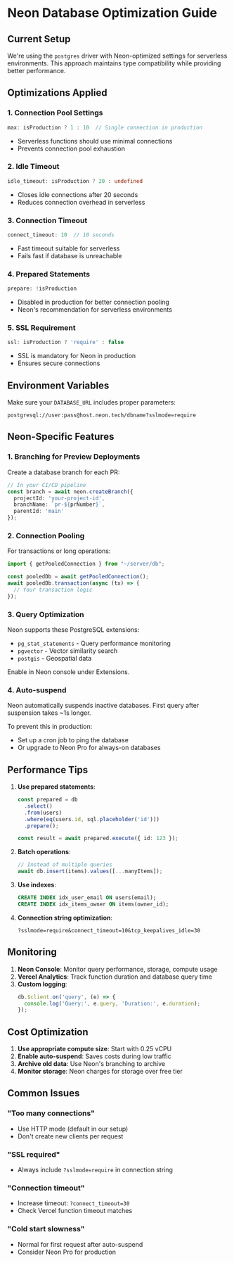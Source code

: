 # Neon Database Optimization Guide

## Current Setup

We're using the `postgres` driver with Neon-optimized settings for serverless environments. This approach maintains type compatibility while providing better performance.

## Optimizations Applied

### 1. Connection Pool Settings
```typescript
max: isProduction ? 1 : 10  // Single connection in production
```
- Serverless functions should use minimal connections
- Prevents connection pool exhaustion

### 2. Idle Timeout
```typescript
idle_timeout: isProduction ? 20 : undefined
```
- Closes idle connections after 20 seconds
- Reduces connection overhead in serverless

### 3. Connection Timeout
```typescript
connect_timeout: 10  // 10 seconds
```
- Fast timeout suitable for serverless
- Fails fast if database is unreachable

### 4. Prepared Statements
```typescript
prepare: !isProduction
```
- Disabled in production for better connection pooling
- Neon's recommendation for serverless environments

### 5. SSL Requirement
```typescript
ssl: isProduction ? 'require' : false
```
- SSL is mandatory for Neon in production
- Ensures secure connections

## Environment Variables

Make sure your `DATABASE_URL` includes proper parameters:
```
postgresql://user:pass@host.neon.tech/dbname?sslmode=require
```

## Neon-Specific Features

### 1. Branching for Preview Deployments

Create a database branch for each PR:

```typescript
// In your CI/CD pipeline
const branch = await neon.createBranch({
  projectId: 'your-project-id',
  branchName: `pr-${prNumber}`,
  parentId: 'main'
});
```

### 2. Connection Pooling

For transactions or long operations:

```typescript
import { getPooledConnection } from "~/server/db";

const pooledDb = await getPooledConnection();
await pooledDb.transaction(async (tx) => {
  // Your transaction logic
});
```

### 3. Query Optimization

Neon supports these PostgreSQL extensions:
- `pg_stat_statements` - Query performance monitoring
- `pgvector` - Vector similarity search
- `postgis` - Geospatial data

Enable in Neon console under Extensions.

### 4. Auto-suspend

Neon automatically suspends inactive databases. First query after suspension takes ~1s longer.

To prevent this in production:
- Set up a cron job to ping the database
- Or upgrade to Neon Pro for always-on databases

## Performance Tips

1. **Use prepared statements**:
   ```typescript
   const prepared = db
     .select()
     .from(users)
     .where(eq(users.id, sql.placeholder('id')))
     .prepare();
   
   const result = await prepared.execute({ id: 123 });
   ```

2. **Batch operations**:
   ```typescript
   // Instead of multiple queries
   await db.insert(items).values([...manyItems]);
   ```

3. **Use indexes**:
   ```sql
   CREATE INDEX idx_user_email ON users(email);
   CREATE INDEX idx_items_owner ON items(owner_id);
   ```

4. **Connection string optimization**:
   ```
   ?sslmode=require&connect_timeout=10&tcp_keepalives_idle=30
   ```

## Monitoring

1. **Neon Console**: Monitor query performance, storage, compute usage
2. **Vercel Analytics**: Track function duration and database query time
3. **Custom logging**:
   ```typescript
   db.$client.on('query', (e) => {
     console.log('Query:', e.query, 'Duration:', e.duration);
   });
   ```

## Cost Optimization

1. **Use appropriate compute size**: Start with 0.25 vCPU
2. **Enable auto-suspend**: Saves costs during low traffic
3. **Archive old data**: Use Neon's branching to archive
4. **Monitor storage**: Neon charges for storage over free tier

## Common Issues

### "Too many connections"
- Use HTTP mode (default in our setup)
- Don't create new clients per request

### "SSL required"
- Always include `?sslmode=require` in connection string

### "Connection timeout"
- Increase timeout: `?connect_timeout=30`
- Check Vercel function timeout matches

### "Cold start slowness"
- Normal for first request after auto-suspend
- Consider Neon Pro for production